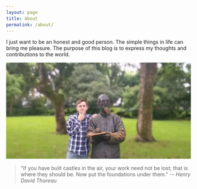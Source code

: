```yaml
---
layout: page
title: About
permalink: /about/
---
```

I just want to be an honest and good person. The simple things in life can
bring me pleasure. The purpose of this blog is to express my thoughts and
contributions to the world.

![Thinking in 杭州.](/res/img/about_me_thinking.jpg)

> "If you have built castles in the air, your work need not be lost; that is
> where they should be. Now put the foundations under them."
> -- <cite> Henry David Thoreau </cite>
